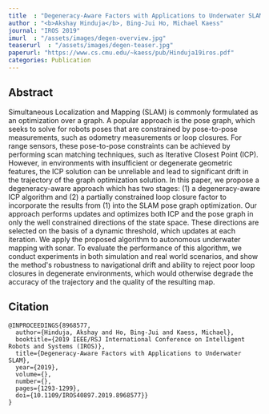 ```yaml
---
title  : "Degeneracy-Aware Factors with Applications to Underwater SLAM"
author : "<b>Akshay Hinduja</b>, Bing-Jui Ho, Michael Kaess"
journal: "IROS 2019"
imurl  : "/assets/images/degen-overview.jpg"
teaserurl  : "/assets/images/degen-teaser.jpg"
paperurl: "https://www.cs.cmu.edu/~kaess/pub/Hinduja19iros.pdf"
categories: Publication
---
```


## Abstract
Simultaneous Localization and Mapping (SLAM) is commonly formulated as an optimization over a graph. A popular approach is the pose graph, which seeks to solve for robots poses that are constrained by pose-to-pose measurements, such as odometry measurements or loop closures. For range sensors, these pose-to-pose constraints can be achieved by performing scan matching techniques, such as Iterative Closest Point (ICP). However, in environments with insufficient or degenerate geometric features, the ICP solution can be unreliable and lead to significant drift in the trajectory of the graph optimization solution. In this paper, we propose a degeneracy-aware approach which has two stages: (1) a degeneracy-aware ICP algorithm and (2) a partially constrained loop closure factor to incorporate the results from (1) into the SLAM pose graph optimization. Our approach performs updates and optimizes both ICP and the pose graph in only the well constrained directions of the state space. These directions are selected on the basis of a dynamic threshold, which updates at each iteration. We apply the proposed algorithm to autonomous underwater mapping with sonar. To evaluate the performance of this algorithm, we conduct experiments in both simulation and real world scenarios, and show the method's robustness to navigational drift and ability to reject poor loop closures in degenerate environments, which would otherwise degrade the accuracy of the trajectory and the quality of the resulting map.

## Citation
```
@INPROCEEDINGS{8968577,
  author={Hinduja, Akshay and Ho, Bing-Jui and Kaess, Michael},
  booktitle={2019 IEEE/RSJ International Conference on Intelligent Robots and Systems (IROS)}, 
  title={Degeneracy-Aware Factors with Applications to Underwater SLAM}, 
  year={2019},
  volume={},
  number={},
  pages={1293-1299},
  doi={10.1109/IROS40897.2019.8968577}}
}
```